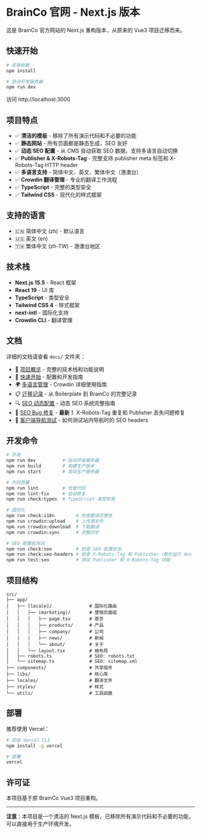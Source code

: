 # BrainCo 官网 - Next.js 版本

这是 BrainCo 官方网站的 Next.js 重构版本，从原来的 Vue3 项目迁移而来。

## 快速开始

```bash
# 安装依赖
npm install

# 启动开发服务器
npm run dev
```

访问 http://localhost:3000

## 项目特点

- ✅ **清洁的模板** - 移除了所有演示代码和不必要的功能
- ✅ **静态网站** - 所有页面都是静态生成，SEO 友好
- ✅ **动态 SEO 配置** - 从 CMS 自动获取 SEO 数据，支持多语言自动切换
- ✅ **Publisher & X-Robots-Tag** - 完整支持 publisher meta 标签和 X-Robots-Tag HTTP header
- ✅ **多语言支持** - 简体中文、英文、繁体中文（港澳台）
- ✅ **Crowdin 翻译管理** - 专业的翻译工作流程
- ✅ **TypeScript** - 完整的类型安全
- ✅ **Tailwind CSS** - 现代化的样式框架

## 支持的语言

- 🇨🇳 简体中文 (zh) - 默认语言
- 🇺🇸 英文 (en)
- 🇹🇼 繁体中文 (zh-TW) - 港澳台地区

## 技术栈

- **Next.js 15.5** - React 框架
- **React 19** - UI 库
- **TypeScript** - 类型安全
- **Tailwind CSS 4** - 样式框架
- **next-intl** - 国际化支持
- **Crowdin CLI** - 翻译管理

## 文档

详细的文档请查看 `docs/` 文件夹：

- 📖 [项目概览](./docs/README.md) - 完整的技术栈和功能说明
- 🚀 [快速开始](./docs/SETUP.md) - 配置和开发指南
- 🌍 [多语言管理](./docs/CROWDIN_GUIDE.md) - Crowdin 详细使用指南
- 📋 [迁移记录](./docs/MIGRATION_SUMMARY.md) - 从 Boilerplate 到 BrainCo 的完整记录
- 🔍 [SEO 动态配置](./docs/SEO_SETUP_SUMMARY.md) - 动态 SEO 系统完整指南
- 🐛 [SEO Bug 修复](./docs/SEO_BUGFIX_X_ROBOTS_TAG.md) - **最新！** X-Robots-Tag 重复和 Publisher 丢失问题修复
- 🧪 [客户端导航测试](./docs/SEO_CLIENT_NAVIGATION_TEST.md) - 如何测试站内导航时的 SEO headers

## 开发命令

```bash
# 开发
npm run dev          # 启动开发服务器
npm run build        # 构建生产版本
npm run start        # 启动生产服务器

# 代码质量
npm run lint         # 检查代码
npm run lint:fix     # 自动修复
npm run check:types  # TypeScript 类型检查

# 国际化
npm run check:i18n        # 检查翻译完整性
npm run crowdin:upload    # 上传源文件
npm run crowdin:download  # 下载翻译
npm run crowdin:sync      # 完整同步

# SEO 配置和测试
npm run check:seo         # 检查 SEO 配置状态
npm run check:seo-headers # 检查 X-Robots-Tag 和 Publisher（需先运行 dev 或 start）
npm run test:seo          # 测试 Publisher 和 X-Robots-Tag 功能
```

## 项目结构

```
src/
├── app/
│   ├── [locale]/              # 国际化路由
│   │   ├── (marketing)/       # 营销页面组
│   │   │   ├── page.tsx       # 首页
│   │   │   ├── products/      # 产品
│   │   │   ├── company/       # 公司
│   │   │   ├── news/          # 新闻
│   │   │   └── about/         # 关于
│   │   └── layout.tsx         # 根布局
│   ├── robots.ts              # SEO: robots.txt
│   └── sitemap.ts             # SEO: sitemap.xml
├── components/                # 共享组件
├── libs/                      # 核心库
├── locales/                   # 翻译文件
├── styles/                    # 样式
└── utils/                     # 工具函数
```

## 部署

推荐使用 Vercel：

```bash
# 安装 Vercel CLI
npm install -g vercel

# 部署
vercel
```

## 许可证

本项目基于原 BrainCo Vue3 项目重构。

---

**注意**：本项目是一个清洁的 Next.js 模板，已移除所有演示代码和不必要的功能，可以直接用于生产环境开发。
